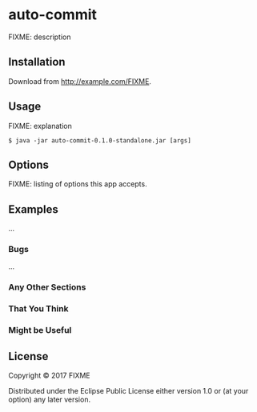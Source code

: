 # auto-commit

FIXME: description

## Installation

Download from http://example.com/FIXME.

## Usage

FIXME: explanation

    $ java -jar auto-commit-0.1.0-standalone.jar [args]

## Options

FIXME: listing of options this app accepts.

## Examples

...

### Bugs

...

### Any Other Sections
### That You Think
### Might be Useful

## License

Copyright © 2017 FIXME

Distributed under the Eclipse Public License either version 1.0 or (at
your option) any later version.
